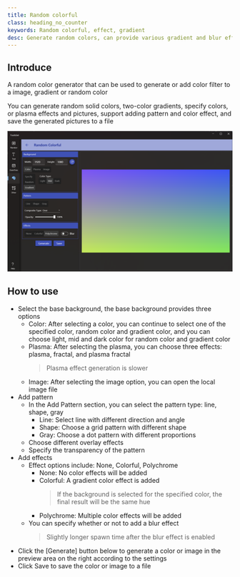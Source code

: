 ```yaml
---
title: Random colorful
class: heading_no_counter
keywords: Random colorful, effect, gradient
desc: Generate random colors, can provide various gradient and blur effects, add random color filters to image, and can export pictures to file
---
```


## Introduce

A random color generator that can be used to generate or add color filter to a image, gradient or random color

You can generate random solid colors, two-color gradients, specify colors, or plasma effects and pictures, support adding pattern and color effect, and save the generated pictures to a file

![](../../assets/images/ToolsSet/TSMRandColor.png)

## How to use

* Select the base background, the base background provides three options
  * Color: After selecting a color, you can continue to select one of the specified color, random color and gradient color, and you can choose light, mid and dark color for random color and gradient color
  * Plasma: After selecting the plasma, you can choose three effects: plasma, fractal, and plasma fractal
    > Plasma effect generation is slower 
  * Image: After selecting the image option, you can open the local image file
* Add pattern
  * In the Add Pattern section, you can select the pattern type: line, shape, gray
    * Line: Select line with different direction and angle
    * Shape: Choose a grid pattern with different shape
    * Gray: Choose a dot pattern with different proportions
  * Choose different overlay effects
  * Specify the transparency of the pattern
* Add effects
  * Effect options include: None, Colorful, Polychrome
    * None: No color effects will be added
    * Colorful: A gradient color effect is added
      > If the background is selected for the specified color, the final result will be the same hue 
    * Polychrome: Multiple color effects will be added
  * You can specify whether or not to add a blur effect
    > Slightly longer spawn time after the blur effect is enabled 
* Click the [Generate] button below to generate a color or image in the preview area on the right according to the settings  
* Click Save to save the color or image to a file